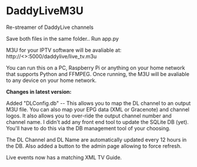 # DaddyLiveM3U
Re-streamer of DaddyLive channels

Save both files in the same folder..
Run app.py

M3U for your IPTV software will be avaliable at: http://<<Machine IP>>:5000/daddylive/live_tv.m3u

You can run this on a PC, Raspberry Pi or anything on your home network that supports Python and FFMPEG. Once running, the M3U will be avaliable to any device on your home network.

**Changes in latest version:**

Added "DLConfig.db" -- This allows you to map the DL channel to an output M3U file. You can also map your EPG data (XML or Gracenote) and channel logos. It also allows you to over-ride the output channel number and channel name. I didn't add any front end tool to update the SQLite DB (yet). You'll have to do this via the DB management tool of your choosing.

The DL Channel and DL Name are automatically updated every 12 hours in the DB. Also added a button to the admin page allowing to force refresh.

Live events now has a matching XML TV Guide.
